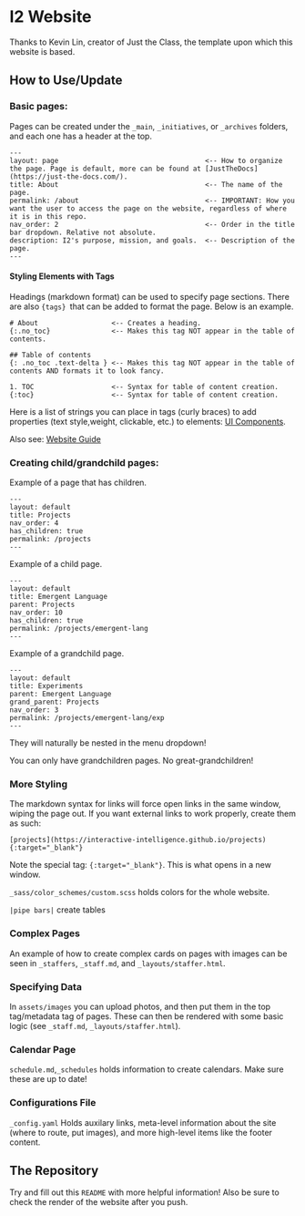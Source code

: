# I2 Website

Thanks to Kevin Lin, creator of Just the Class, the template upon which this website is based.

## How to Use/Update

### Basic pages:

Pages can be created under the `_main`, `_initiatives`, or `_archives` folders, and each one has a header at the top.

```
---
layout: page                                    <-- How to organize the page. Page is default, more can be found at [JustTheDocs](https://just-the-docs.com/).
title: About                                    <-- The name of the page.
permalink: /about                               <-- IMPORTANT: How you want the user to access the page on the website, regardless of where it is in this repo.
nav_order: 2                                    <-- Order in the title bar dropdown. Relative not absolute.
description: I2's purpose, mission, and goals.  <-- Description of the page.
---
```

#### Styling Elements with Tags

Headings (markdown format) can be used to specify page sections. There are also `{tags} `that can be added to format the page. Below is an example.

```
# About                  <-- Creates a heading.
{:.no_toc}               <-- Makes this tag NOT appear in the table of contents.

## Table of contents
{: .no_toc .text-delta } <-- Makes this tag NOT appear in the table of contents AND formats it to look fancy.

1. TOC                   <-- Syntax for table of content creation.
{:toc}                   <-- Syntax for table of content creation.
```
Here is a list of strings you can place in tags (curly braces) to add properties (text style,weight, clickable, etc.) to elements: [UI Components](https://just-the-docs.com/docs/ui-components).

Also see: [Website Guide](https://interactive-intelligence.github.io/internal/website-guide/)

### Creating child/grandchild pages:

Example of a page that has children.
```
---
layout: default
title: Projects
nav_order: 4
has_children: true
permalink: /projects
---
```

Example of a child page.

```
---
layout: default
title: Emergent Language
parent: Projects
nav_order: 10
has_children: true
permalink: /projects/emergent-lang
---
```

Example of a grandchild page.

```
---
layout: default
title: Experiments
parent: Emergent Language
grand_parent: Projects
nav_order: 3
permalink: /projects/emergent-lang/exp
---
```

They will naturally be nested in the menu dropdown!

You can only have grandchildren pages. No great-grandchildren!

### More Styling

The markdown syntax for links will force open links in the same window, wiping the page out. If you want external links to work properly, create them as such:
```
[projects](https://interactive-intelligence.github.io/projects){:target="_blank"}
```
Note the special tag: `{:target="_blank"}`. This is what opens in a new window.

`_sass/color_schemes/custom.scss` holds colors for the whole website.

`|pipe bars|` create tables

### Complex Pages

An example of how to create complex cards on pages with images can be seen in `_staffers`, `_staff.md`, and `_layouts/staffer.html`.

### Specifying Data

In `assets/images` you can upload photos, and then put them in the top tag/metadata tag of pages. These can then be rendered with some basic logic (see `_staff.md`, `_layouts/staffer.html`).

### Calendar Page

`schedule.md`,`_schedules` holds information to create calendars. Make sure these are up to date!

### Configurations File

`_config.yaml` Holds auxilary links, meta-level information about the site (where to route, put images), and more high-level items like the footer content.

## The Repository

Try and fill out this `README` with more helpful information! Also be sure to check the render of the website after you push.
